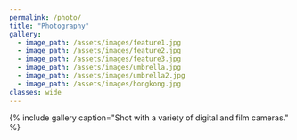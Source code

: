 ```yaml
---
permalink: /photo/
title: "Photography"
gallery:
  - image_path: /assets/images/feature1.jpg
  - image_path: /assets/images/feature2.jpg
  - image_path: /assets/images/feature3.jpg
  - image_path: /assets/images/umbrella.jpg
  - image_path: /assets/images/umbrella2.jpg
  - image_path: /assets/images/hongkong.jpg
classes: wide
---
```


{% include gallery caption="Shot with a variety of digital and film cameras." %}
